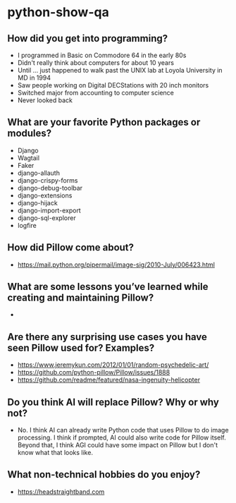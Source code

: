 # python-show-qa

## How did you get into programming?

- I programmed in Basic on Commodore 64 in the early 80s
- Didn't really think about computers for about 10 years
- Until … just happened to walk past the UNIX lab at Loyola University in MD in 1994
- Saw people working on Digital DECStations with 20 inch monitors
- Switched major from accounting to computer science
- Never looked back

## What are your favorite Python packages or modules?

- Django
- Wagtail
- Faker
- django-allauth
- django-crispy-forms
- django-debug-toolbar
- django-extensions
- django-hijack
- django-import-export
- django-sql-explorer
- logfire

## How did Pillow come about?

- https://mail.python.org/pipermail/image-sig/2010-July/006423.html

## What are some lessons you’ve learned while creating and maintaining Pillow?

- 

## Are there any surprising use cases you have seen Pillow used for? Examples?

- https://www.jeremykun.com/2012/01/01/random-psychedelic-art/
- https://github.com/python-pillow/Pillow/issues/1888
- https://github.com/readme/featured/nasa-ingenuity-helicopter

## Do you think AI will replace Pillow? Why or why not?

- No. I think AI can already write Python code that uses Pillow to do image processing. I think if prompted, AI could also write code for Pillow itself. Beyond that, I think AGI could have some impact on Pillow but I don't know what that looks like.

## What non-technical hobbies do you enjoy?

- https://headstraightband.com
